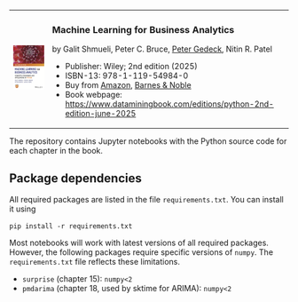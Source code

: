 <table>
<tr>
<td><img src="img/mlba-python-cover.png" width=275></td>
<td>
    <h3>Machine Learning for Business Analytics</h3>
    <p>by Galit Shmueli, Peter C. Bruce, <a href="https://www.amazon.com/Peter-Gedeck/e/B082BJZJKX/">Peter Gedeck</a>, Nitin R. Patel</p>
    <ul>
    <li>Publisher: Wiley; 2nd edition (2025)</li>
    <li>ISBN-13: 978-1-119-54984-0</li>
    <li>Buy from 
      <a href="https://www.amazon.com/Machine-Learning-Business-Analytics-Applications/dp/1394286791/">Amazon</a>,
      <a href="https://www.barnesandnoble.com/w/machine-learning-for-business-analytics-galit-shmueli/1146602430">Barnes & Noble</a>
    </li>
    <li>Book webpage: <a href="https://www.dataminingbook.com/editions/python-2nd-edition-june-2025">https://www.dataminingbook.com/editions/python-2nd-edition-june-2025</a></li>
    </ul>
</td>
</tr>
</table>

The repository contains Jupyter notebooks with the Python source code for each chapter in the book.


## Package dependencies
All required packages are listed in the file `requirements.txt`. You can install it using 
```
pip install -r requirements.txt
```
Most notebooks will work with latest versions of all required packages. However, the following packages require specific versions of `numpy`. The `requirements.txt` file reflects these limitations.

- `surprise` (chapter 15): `numpy<2`
- `pmdarima` (chapter 18, used by sktime for ARIMA): `numpy<2`